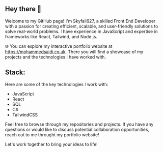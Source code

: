 ## Hey there 👋

Welcome to my GitHub page! I'm Skyfall627, a skilled Front End Developer with a passion for creating efficient, scalable, and user-friendly solutions to solve real-world problems. I have experience in JavaScript and expertise in frameworks like React, Tailwind, and Node.js.

🌐 You can explore my interactive portfolio website at https://mohammedsaidi.co.uk. There you will find a showcase of my projects and the technologies I have worked with.

## Stack:

Here are some of the key technologies I work with:

- JavaScript
- React
- SQL
- C#
- TailwindCSS

Feel free to browse through my repositories and projects. 
If you have any questions or would like to discuss potential collaboration opportunities, reach out to me throught my portfolio website!

Let's work together to bring your ideas to life!
